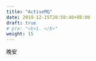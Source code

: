```yaml
---
title: "ActiveMQ"
date: 2019-12-15T20:50:40+08:00
draft: true
# pre: "<b>1. </b>"
weight: 15
---
```


晚安